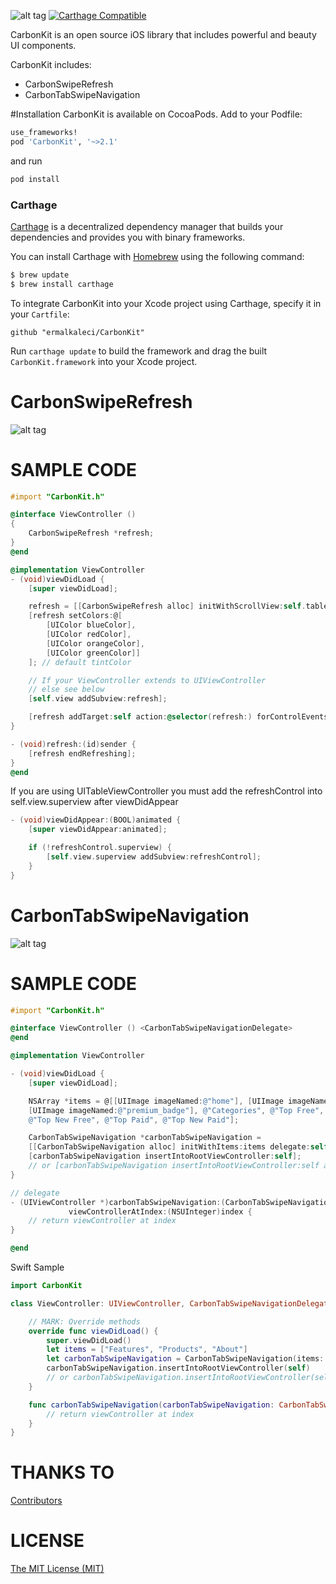 ![alt tag](https://github.com/ermalkaleci/CarbonTabSwipeNavigation/blob/master/CarbonKit.jpg)
[![Carthage Compatible](https://img.shields.io/badge/Carthage-compatible-4BC51D.svg?style=flat)](https://github.com/Carthage/Carthage)

CarbonKit is an open source iOS library that includes powerful and beauty UI components.

CarbonKit includes:
- CarbonSwipeRefresh
- CarbonTabSwipeNavigation

#Installation
CarbonKit is available on CocoaPods. Add to your Podfile:
```ruby
use_frameworks!
pod 'CarbonKit', '~>2.1'
```
and run
```ruby
pod install
```

### Carthage

[Carthage](https://github.com/Carthage/Carthage) is a decentralized dependency manager that builds your dependencies and provides you with binary frameworks.

You can install Carthage with [Homebrew](http://brew.sh/) using the following command:

```bash
$ brew update
$ brew install carthage
```

To integrate CarbonKit into your Xcode project using Carthage, specify it in your `Cartfile`:

```ogdl
github "ermalkaleci/CarbonKit"
```

Run `carthage update` to build the framework and drag the built `CarbonKit.framework` into your Xcode project.


# CarbonSwipeRefresh

![alt tag](https://github.com/ermalkaleci/CarbonTabSwipeNavigation/blob/master/Examples/CarbonSwipeRefresh.gif)

# SAMPLE CODE
```objective-c
#import "CarbonKit.h"

@interface ViewController ()
{
	CarbonSwipeRefresh *refresh;
}
@end

@implementation ViewController
- (void)viewDidLoad {
	[super viewDidLoad];

	refresh = [[CarbonSwipeRefresh alloc] initWithScrollView:self.tableView];
	[refresh setColors:@[
		[UIColor blueColor],
	 	[UIColor redColor],
		[UIColor orangeColor],
		[UIColor greenColor]]
	]; // default tintColor

	// If your ViewController extends to UIViewController
	// else see below
	[self.view addSubview:refresh];

	[refresh addTarget:self action:@selector(refresh:) forControlEvents:UIControlEventValueChanged];
}

- (void)refresh:(id)sender {
	[refresh endRefreshing];
}
@end
```

If you are using UITableViewController you must add the refreshControl into self.view.superview after viewDidAppear
```objective-c
- (void)viewDidAppear:(BOOL)animated {
	[super viewDidAppear:animated];

	if (!refreshControl.superview) {
		[self.view.superview addSubview:refreshControl];
	}
}
```

# CarbonTabSwipeNavigation

![alt tag](https://github.com/ermalkaleci/CarbonTabSwipeNavigation/blob/master/Examples/CarbonTabSwipeNavigation.gif)

# SAMPLE CODE

```objective-c
#import "CarbonKit.h"

@interface ViewController () <CarbonTabSwipeNavigationDelegate>
@end

@implementation ViewController

- (void)viewDidLoad {
	[super viewDidLoad];

	NSArray *items = @[[UIImage imageNamed:@"home"], [UIImage imageNamed:@"hourglass"],
	[UIImage imageNamed:@"premium_badge"], @"Categories", @"Top Free",
	@"Top New Free", @"Top Paid", @"Top New Paid"];

	CarbonTabSwipeNavigation *carbonTabSwipeNavigation =
	[[CarbonTabSwipeNavigation alloc] initWithItems:items delegate:self];
	[carbonTabSwipeNavigation insertIntoRootViewController:self];
	// or [carbonTabSwipeNavigation insertIntoRootViewController:self andTargetView:yourView];
}

// delegate
- (UIViewController *)carbonTabSwipeNavigation:(CarbonTabSwipeNavigation *)carbonTabSwipeNavigation
			 viewControllerAtIndex:(NSUInteger)index {
	// return viewController at index
}

@end
```

Swift Sample
```swift
import CarbonKit

class ViewController: UIViewController, CarbonTabSwipeNavigationDelegate {

    // MARK: Override methods
    override func viewDidLoad() {
        super.viewDidLoad()
        let items = ["Features", "Products", "About"]
        let carbonTabSwipeNavigation = CarbonTabSwipeNavigation(items: items, delegate: self)
        carbonTabSwipeNavigation.insertIntoRootViewController(self)
		// or carbonTabSwipeNavigation.insertIntoRootViewController(self, andTargetView: yourView)
    }

    func carbonTabSwipeNavigation(carbonTabSwipeNavigation: CarbonTabSwipeNavigation, viewControllerAtIndex index: UInt) -> UIViewController {
        // return viewController at index
    }
}
```

# THANKS TO
[Contributors](https://github.com/ermalkaleci/CarbonKit/graphs/contributors)

# LICENSE
[The MIT License (MIT)](https://github.com/ermalkaleci/CarbonKit/blob/master/LICENSE)
